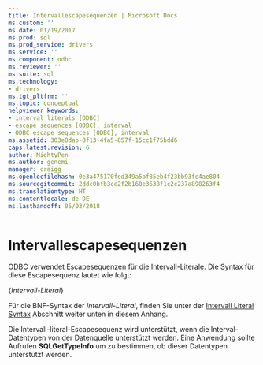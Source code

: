 ```yaml
---
title: Intervallescapesequenzen | Microsoft Docs
ms.custom: ''
ms.date: 01/19/2017
ms.prod: sql
ms.prod_service: drivers
ms.service: ''
ms.component: odbc
ms.reviewer: ''
ms.suite: sql
ms.technology:
- drivers
ms.tgt_pltfrm: ''
ms.topic: conceptual
helpviewer_keywords:
- interval literals [ODBC]
- escape sequences [ODBC], interval
- ODBC escape sequences [ODBC], interval
ms.assetid: 303e8dab-8f13-4fa5-857f-15cc1f75bdd6
caps.latest.revision: 6
author: MightyPen
ms.author: genemi
manager: craigg
ms.openlocfilehash: 0e3a475170fed349a5bf85eb4f23bb93fe4ae804
ms.sourcegitcommit: 2ddc0bfb3ce2f2b160e3638f1c2c237a898263f4
ms.translationtype: HT
ms.contentlocale: de-DE
ms.lasthandoff: 05/03/2018
---
```

# <a name="interval-escape-sequences"></a>Intervallescapesequenzen
ODBC verwendet Escapesequenzen für die Intervall-Literale. Die Syntax für diese Escapesequenz lautet wie folgt:  
  
 {*Intervall-Literal*}  
  
 Für die BNF-Syntax der *Intervall-Literal*, finden Sie unter der [Intervall Literal Syntax](../../../odbc/reference/appendixes/interval-literal-syntax.md) Abschnitt weiter unten in diesem Anhang.  
  
 Die Intervall-literal-Escapesequenz wird unterstützt, wenn die Interval-Datentypen von der Datenquelle unterstützt werden. Eine Anwendung sollte Aufrufen **SQLGetTypeInfo** um zu bestimmen, ob dieser Datentypen unterstützt werden.
